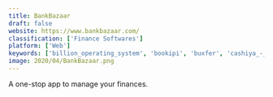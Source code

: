 ```yaml
---
title: BankBazaar
draft: false 
website: https://www.bankbazaar.com/
classification: ['Finance Softwares']
platform: ['Web']
keywords: ['billion_operating_system', 'bookipi', 'buxfer', 'cashiya_-_personal_finance', 'coinkeeper', 'empower', 'gnucash', 'grain_-_invest_with_friends', 'homebank', 'ledger', 'manager.io', 'microsoft_money', 'mint', 'moneycontrol', 'moneydance', 'moneyline', 'quicken', 'skrooge', 'spendee', 'wealthbox.in', 'youneedabudget', 'ibank']
image: 2020/04/BankBazaar.png
---
```

A one-stop app to manage your finances.